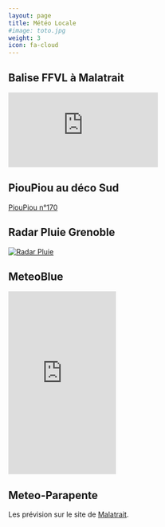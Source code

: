 ```yaml
---
layout: page
title: Météo Locale
#image: toto.jpg
weight: 3
icon: fa-cloud
---
```


## Balise FFVL à Malatrait
[![Balise FFVL](http://www.balisemeteo.com/graphs/graph_vent.php?idBalise=12)](http://www.balisemeteo.com/balise.php?idBalise=12)

## PiouPiou au déco Sud
[PiouPiou n°170](https://pioupiou.com/fr/170)

## Radar Pluie Grenoble
[![Radar Pluie](http://coccs.fatbsd.com/user/pages/04.meteo/radar.png)](http://www.meteo-grenoble.com/suivi-des-pluies.html)

## MeteoBlue
<iframe src="https://www.meteoblue.com/fr/meteo/widget/daily/allevard-les-bains_france_3038132?geoloc=fixed&amp;days=4&amp;tempunit=CELSIUS&amp;windunit=KILOMETER_PER_HOUR&amp;coloured=coloured&amp;pictoicon=1&amp;maxtemperature=1&amp;mintemperature=1&amp;windspeed=1&amp;winddirection=1&amp;precipitation=1&amp;precipitationprobability=1&amp;spot=1&amp;layout=light" scrolling="NO" allowtransparency="true" sandbox="allow-same-origin allow-scripts allow-popups" style="width: 216px;height: 367px" frameborder="0"></iframe>

## Meteo-Parapente
Les prévision sur le site de [Malatrait](https://meteo-parapente.com/#/Is%C3%A8re/Allevard-Malatrait/45.3937,6.1066,11).
